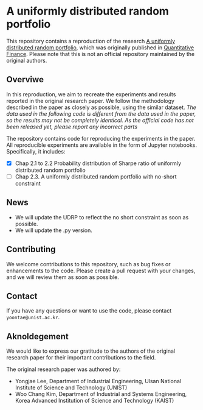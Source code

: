 # A uniformly distributed random portfolio

This repository contains a reproduction of the research [A uniformly distributed random portfolio](https://www.tandfonline.com/doi/full/10.1080/14697688.2015.1114360), which was originally published in [Quantitative Finance](https://www.tandfonline.com/journals/rquf20). Please note that this is not an official repository maintained by the original authors.


## Overviwe
In this reproduction, we aim to recreate the experiments and results reported in the original research paper. We follow the methodology described in the paper as closely as possible, using the similar dataset. *The data used in the following code is different from the data used in the paper, so the results may not be completely identical. As the official code has not been released yet, please report any incorrect parts*

The repository contains code for reproducing the experiments in the paper. All reproducible experiments are available in the form of Jupyter notebooks. Specifically, it includes:
- [x] Chap 2.1 to 2.2 Probability distribution of Sharpe ratio of uniformly distributed random portfolio
- [ ] Chap 2.3. A uniformly distributed random portfolio with no-short constraint

## News
- We will update the UDRP to reflect the no short constraint as soon as possible.
- We will update the .py version. 

## Contributing
We welcome contributions to this repository, such as bug fixes or enhancements to the code. Please create a pull request with your changes, and we will review them as soon as possible.

## Contact
If you have any questions or want to use the code, please contact `yoontae@unist.ac.kr`.


## Aknoldegement
We would like to express our gratitude to the authors of the original research paper for their important contributions to the field.

The original research paper was authored by:
- Yongjae Lee, Department of Industrial Engineering, Ulsan National Institute of Science and Technology (UNIST)
- Woo Chang Kim, Department of Industrial and Systems Engineering, Korea Advanced Institution of Science and Technology (KAIST)
